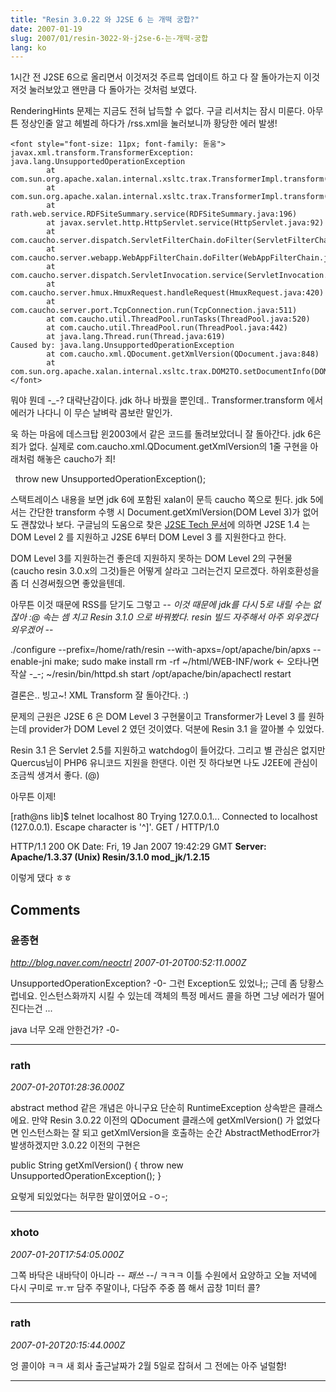 ```yaml
---
title: "Resin 3.0.22 와 J2SE 6 는 개떡 궁합?"
date: 2007-01-19
slug: 2007/01/resin-3022-와-j2se-6-는-개떡-궁합
lang: ko
---
```


1시간 전 J2SE 6으로 올리면서 이것저것 주르륵 업데이트 하고 다 잘 돌아가는지 이것저것 눌러보았고 왠만큼 다 돌아가는 것처럼 보였다.

RenderingHints 문제는 지금도 전혀 납득할 수 없다. 구글 리서치는 잠시 미룬다.
아무튼 정상인줄 알고 헤벌레 하다가 /rss.xml을 눌러보니까 황당한 에러 발생!


```
<font style="font-size: 11px; font-family: 돋움">
javax.xml.transform.TransformerException: java.lang.UnsupportedOperationException
        at com.sun.org.apache.xalan.internal.xsltc.trax.TransformerImpl.transform(TransformerImpl.java:718)
        at com.sun.org.apache.xalan.internal.xsltc.trax.TransformerImpl.transform(TransformerImpl.java:313)
        at rath.web.service.RDFSiteSummary.service(RDFSiteSummary.java:196)
        at javax.servlet.http.HttpServlet.service(HttpServlet.java:92)
        at com.caucho.server.dispatch.ServletFilterChain.doFilter(ServletFilterChain.java:106)
        at com.caucho.server.webapp.WebAppFilterChain.doFilter(WebAppFilterChain.java:173)
        at com.caucho.server.dispatch.ServletInvocation.service(ServletInvocation.java:229)
        at com.caucho.server.hmux.HmuxRequest.handleRequest(HmuxRequest.java:420)
        at com.caucho.server.port.TcpConnection.run(TcpConnection.java:511)
        at com.caucho.util.ThreadPool.runTasks(ThreadPool.java:520)
        at com.caucho.util.ThreadPool.run(ThreadPool.java:442)
        at java.lang.Thread.run(Thread.java:619)
Caused by: java.lang.UnsupportedOperationException
        at com.caucho.xml.QDocument.getXmlVersion(QDocument.java:848)
        at com.sun.org.apache.xalan.internal.xsltc.trax.DOM2TO.setDocumentInfo(DOM2TO.java:375)</font>
```



뭐야 뭔데 -_-? 대략난감이다. 
jdk 하나 바꿨을 뿐인데.. Transformer.transform 에서 에러가 나다니 이 무슨 날벼락 콤보란 말인가.

욱 하는 마음에 데스크탑 윈2003에서 같은 코드를 돌려보았더니 잘 돌아간다. jdk 6은 죄가 없다. 
실제로 com.caucho.xml.QDocument.getXmlVersion의 1줄 구현을 아래처럼 해놓은 caucho가 죄!

  throw new UnsupportedOperationException();

스택트레이스 내용을 보면 jdk 6에 포함된 xalan이 문득 caucho 쪽으로 튄다.
jdk 5에서는 간단한 transform 수행 시 Document.getXmlVersion(DOM Level 3)가 없어도 괜찮았나 보다. 구글님의 도움으로 찾은 [J2SE Tech 문서](http://java.sun.com/javase/6/docs/technotes/guides/xml/jaxp/JAXP-Compatibility_160.html)에 의하면 J2SE 1.4 는 DOM Level 2 를 지원하고 J2SE 6부터 DOM Level 3 를 지원한다고 한다. 

DOM Level 3를 지원하는건 좋은데 지원하지 못하는 DOM Level 2의 구현물(caucho resin 3.0.x의 그것)들은 어떻게 살라고 그러는건지 모르겠다. 하위호환성을 좀 더 신경써줬으면 좋았을텐데.

아무튼 이것 때문에 RSS를 닫기도 그렇고 -_- 이것 때문에 jdk를 다시 5로 내릴 수는 없잖아 :@
속는 셈 치고 Resin 3.1.0 으로 바꿔봤다. resin 빌드 자주해서 아주 외우겠다 외우겠어 -_-

./configure --prefix=/home/rath/resin --with-apxs=/opt/apache/bin/apxs --enable-jni 
make; sudo make install 
rm -rf ~/html/WEB-INF/work <- 오타나면 작살 -_-;
~/resin/bin/httpd.sh start
/opt/apache/bin/apachectl restart

결론은.. 빙고~! XML Transform 잘 돌아간다. :)

문제의 근원은 J2SE 6 은 DOM Level 3 구현물이고 Transformer가 Level 3 를 원하는데 provider가 DOM Level 2 였던 것이였다. 덕분에 Resin 3.1 을 깔아볼 수 있었다. 

Resin 3.1 은 Servlet 2.5를 지원하고 watchdog이 들어갔다. 그리고 별 관심은 없지만 Quercus님이 PHP6 유니코드 지원을 한댄다. 이런 짓 하다보면 나도 J2EE에 관심이 조금씩 생겨서 좋다. (@)

아무튼 이제!

[rath@ns lib]$ telnet localhost 80
Trying 127.0.0.1...
Connected to localhost (127.0.0.1).
Escape character is '^]'.
GET / HTTP/1.0

HTTP/1.1 200 OK
Date: Fri, 19 Jan 2007 19:42:29 GMT
**Server: Apache/1.3.37 (Unix) Resin/3.1.0 mod_jk/1.2.15**

이렇게 댔다 ㅎㅎ

## Comments

### 윤종현
*http://blog.naver.com/neoctrl*
*2007-01-20T00:52:11.000Z*

UnsupportedOperationException? -0- 그런 Exception도 있었나;; 근데 좀 당황스럽네요. 인스턴스화까지 시킬 수 있는데 객체의 특정 메서드 콜을 하면 그냥 에러가 떨어진다는건 ... 

java 너무 오래 안한건가? -0-

---

### rath
*2007-01-20T01:28:36.000Z*

abstract method 같은 개념은 아니구요 단순히 RuntimeException 상속받은 클래스에요. 
만약 Resin 3.0.22 이전의 QDocument 클래스에 getXmlVersion() 가 없었다면 인스턴스화는 잘 되고 getXmlVersion을 호출하는 순간 AbstractMethodError가 발생하겠지만 3.0.22 이전의 구현은

public String getXmlVersion() {
throw new UnsupportedOperationException();
}

요렇게 되있었다는 허무한 말이였어요 -ㅇ-;

---

### xhoto
*2007-01-20T17:54:05.000Z*

그쪽 바닥은 내바닥이 아니라 -_- 패쓰 -_-/ ㅋㅋㅋ
이틀 수원에서 요양하고 오늘 저녁에 다시 구미로 ㅠ.ㅠ
담주 주말이나, 다담주 주중 쯤 해서 곱창 1미터 콜?

---

### rath
*2007-01-20T20:15:44.000Z*

엉 콜이야 ㅋㅋ 새 회사 출근날짜가 2월 5일로 잡혀서 그 전에는 아주 널럴함!

---

